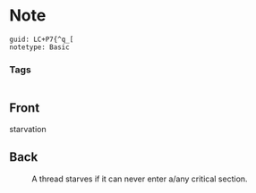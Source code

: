 # Note
```
guid: LC+P7{^q_[
notetype: Basic
```

### Tags
```
```

## Front
<dt>starvation</dt>

## Back
<dd>A thread starves if it can never enter a/any critical section.</dd>
